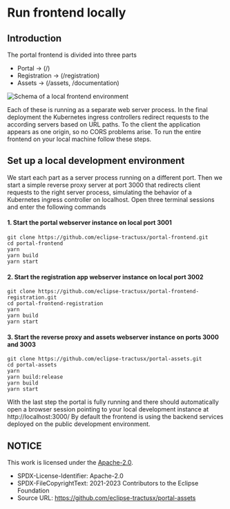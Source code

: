 # Run frontend locally

## Introduction

The portal frontend is divided into three parts

- Portal -> (/)
- Registration -> (/registration)
- Assets -> (/assets, /documentation)

![Schema of a local frontend environment](https://raw.githubusercontent.com/catenax-ng/tx-portal-assets/main/public/assets/images/docs/user/frontend-localhost.svg)

Each of these is running as a separate web server process. In the final deployment the Kubernetes ingress controllers redirect requests to the according servers based on URL paths. To the client the application appears as one origin, so no CORS problems arise. To run the entire frontend on your local machine follow these steps.

## Set up a local development environment

We start each part as a server process running on a different port. Then we start a simple reverse proxy server at port 3000 that redirects client requests to the right server process, simulating the behavior of a Kubernetes ingress controller on localhost. Open three terminal sessions and enter the following commands

#### 1. Start the portal webserver instance on local port 3001

    git clone https://github.com/eclipse-tractusx/portal-frontend.git
    cd portal-frontend
    yarn
    yarn build
    yarn start

#### 2. Start the registration app webserver instance on local port 3002

    git clone https://github.com/eclipse-tractusx/portal-frontend-registration.git
    cd portal-frontend-registration
    yarn
    yarn build
    yarn start

#### 3. Start the reverse proxy and assets webserver instance on ports 3000 and 3003

    git clone https://github.com/eclipse-tractusx/portal-assets.git
    cd portal-assets
    yarn
    yarn build:release
    yarn build
    yarn start

With the last step the portal is fully running and there should automatically open
a browser session pointing to your local development instance at http://localhost:3000/
By default the frontend is using the backend services deployed on the public development environment.

## NOTICE

This work is licensed under the [Apache-2.0](https://www.apache.org/licenses/LICENSE-2.0).

- SPDX-License-Identifier: Apache-2.0
- SPDX-FileCopyrightText: 2021-2023 Contributors to the Eclipse Foundation
- Source URL: https://github.com/eclipse-tractusx/portal-assets

